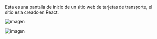 Esta es una pantalla de inicio de un sitio web de tarjetas de transporte, el sitio esta creado en React.

![imagen](https://github.com/user-attachments/assets/4b666b28-a97d-4928-9948-1d6d419358f1)

![imagen](https://github.com/user-attachments/assets/50e64ead-70c6-4845-a45f-a5dacc7a35b3)

